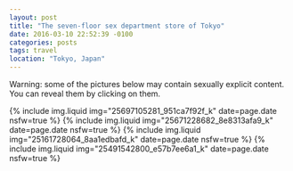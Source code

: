 ```yaml
---
layout: post
title: "The seven-floor sex department store of Tokyo"
date: 2016-03-10 22:52:39 -0100
categories: posts
tags: travel
location: "Tokyo, Japan"
---
```


Warning: some of the pictures below may contain sexually explicit content. You can reveal them by clicking on them.

{% include img.liquid img="25697105281_951ca7f92f_k" date=page.date nsfw=true %}
{% include img.liquid img="25671228682_8e8313afa9_k" date=page.date nsfw=true %}
{% include img.liquid img="25161728064_8aa1edbafd_k" date=page.date nsfw=true %}
{% include img.liquid img="25491542800_e57b7ee6a1_k" date=page.date nsfw=true %}
